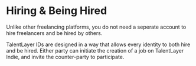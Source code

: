 # Hiring & Being Hired

Unlike other freelancing platforms, you do not need a seperate account to hire freelancers and be hired by others.&#x20;

TalentLayer IDs are designed in a way that allows every identity to both hire and be hired. Either party can initiate the creation of a job on TalentLayer Indie, and invite the counter-party to participate.
